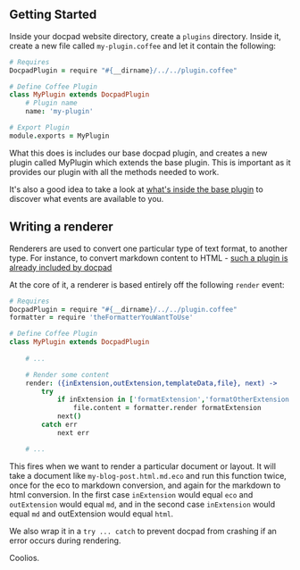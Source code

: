 
## Getting Started

Inside your docpad website directory, create a `plugins` directory. Inside it, create a new file called `my-plugin.coffee` and let it contain the following:

``` coffeescript
# Requires
DocpadPlugin = require "#{__dirname}/../../plugin.coffee"

# Define Coffee Plugin
class MyPlugin extends DocpadPlugin
	# Plugin name
	name: 'my-plugin'

# Export Plugin
module.exports = MyPlugin
```

What this does is includes our base docpad plugin, and creates a new plugin called MyPlugin which extends the base plugin. This is important as it provides our plugin with all the methods needed to work.

It's also a good idea to take a look at [what's inside the base plugin](https://github.com/balupton/docpad/blob/master/lib/plugin.coffee) to discover what events are available to you.


## Writing a renderer

Renderers are used to convert one particular type of text format, to another type. For instance, to convert markdown content to HTML - [such a plugin is already included by docpad](https://github.com/balupton/docpad/blob/master/lib/plugins/renderers/markdown.coffee)

At the core of it, a renderer is based entirely off the following `render` event:

``` coffeescript
# Requires
DocpadPlugin = require "#{__dirname}/../../plugin.coffee"
formatter = require 'theFormatterYouWantToUse'

# Define Coffee Plugin
class MyPlugin extends DocpadPlugin
	
	# ...

	# Render some content
	render: ({inExtension,outExtension,templateData,file}, next) ->
		try
			if inExtension in ['formatExtension','formatOtherExtension']
				file.content = formatter.render formatExtension
			next()
		catch err
			next err

	# ...
```

This fires when we want to render a particular document or layout. It will take a document like `my-blog-post.html.md.eco` and run this function twice, once for the eco to markdown conversion, and again for the markdown to html conversion. In the first case `inExtension` would equal `eco` and `outExtension` would equal `md`, and in the second case `inExtension` would equal `md` and outExtension would equal `html`.

We also wrap it in a `try ... catch` to prevent docpad from crashing if an error occurs during rendering.

Coolios.